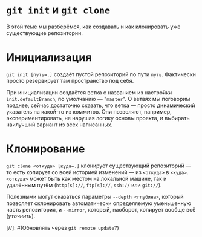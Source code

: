 # `git init` и `git clone`

В этой теме мы разберёмся, как создавать и как клонировать уже существующие репозитории. 

# Инициализация

`git init [путь=.]` создаёт пустой репозиторий по пути `путь`. Фактически просто резервирует там пространство под себя.

При инициализации создаётся ветка с названием из настройки `init.defaultBranch`, по умолчанию — "`master`". О ветвях мы
поговорим позднее, сейчас достаточно сказать, что ветка — просто динамический указатель на какой-то из коммитов. Они
позволяют, например, экспериментировать, не нарушая логику основы проекта, и выбирать наилучший вариант из всех написанных.



# Клонирование

`git clone <откуда> [куда=.]` клонирует существующий репозиторий — то есть копирует со всей историей изменений — из `<откуда>`
в `<куда>`. `<откуда>` может быть как местом на локальной машине, так и удалённым путём (`http[s]://`, `ftp[s]://`, 
`ssh://` или `git://`).

Полезными могут оказаться параметры `--depth <глубина>`, который позволяет склонировать автоматически определяемую уменьшенную
часть репозитория, и `--mirror`, который, наоборот, копирует вообще всё (_уточнить_).

[//]: #(Обновлять через `git remote update`?)

